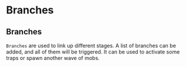 # Branches

## Branches

`Branches` are used to link up different stages. A list of branches can be added, and all of them will be triggered. It can be used to activate some traps or spawn another wave of mobs.
